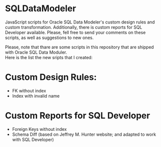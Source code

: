 # SQLDataModeler
JavaScript scripts for Oracle SQL Data Modeler's custom design rules and custom transformation. Additionally, there is custom reports for SQL Developer available.
Please, fell free to send your comments on these scripts, as well as suggestions to new ones.

Please, note that thare are some scripts in this repository that are shipped with Oracle SQL Data Moduler.</br> 
Here is the list the new sripts that I created:
# Custom Design Rules:
- FK without index
- Index with invalid name

# Custom Reports for SQL Developer
- Foreign Keys without index
- Schema Diff (based on Jeffrey M. Hunter website; and adapted to work with SQL Developer)

